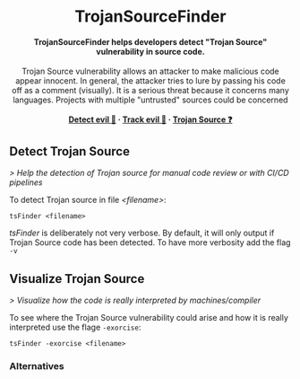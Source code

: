 <h1 align="center">TrojanSourceFinder</h1>
<h4 align="center">TrojanSourceFinder helps developers detect "Trojan Source" vulnerability in source code.</h4>
<p align="center">
  Trojan Source vulnerability allows an attacker to make malicious code appear innocent.
  In general, the attacker tries to lure by passing his code off as a comment (visually). It is a serious threat because it concerns many languages. Projects with multiple "untrusted" sources could be concerned
  <br><br>
  <strong>
    <a href="https://github.com/ariary/TrojanSourceFinder#detect-trojan-source">Detect evil 🔎</a>
    ·
    <a href="https://github.com/ariary/TrojanSourceFinder#visualize-trojan-source">Track evil 👀</a>
    ·
    <a href="https://github.com/ariary/TrojanSourceFinder/blob/main/TrojanSource.md">Trojan Source ❓</a>
  </strong>
</p>

## Detect Trojan Source
*> Help the detection of Trojan source for manual code review or with CI/CD pipelines*

To detect Trojan source in file *\<filename\>*:
```shell
tsFinder <filename>
```

*tsFinder* is deliberately not very verbose. By default, it will only output if Trojan Source code has been detected. To have more verbosity add the flag `-v`

## Visualize Trojan Source
*> Visualize how the code is really interpreted by machines/compiler*

To see where the Trojan Source vulnerability could arise and how it is really interpreted use the flage `-exorcise`:
```shell
tsFinder -exorcise <filename>
```

### Alternatives
